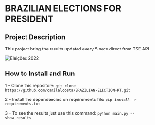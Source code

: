 
# BRAZILIAN ELECTIONS FOR PRESIDENT 

## Project Description

This project bring the results updated every 5 secs direct from TSE API.

![Eleições 2022](https://www.tse.jus.br/imagens/fotos/logo-eleicoes-2022-colorida/@@images/f6950f1e-a498-4539-a0ff-c5f2094449d5.jpeg)

## How to Install and Run 

1 - Clone this repository:
`git clone https://github.com/camilalcosta/BRAZILIAN-ELECTION-RT.git`

2 - Install the dependencies on requirements file:
`pip install -r requirements.txt`

3 - To see the results just use this command:
`python main.py --show_results`


